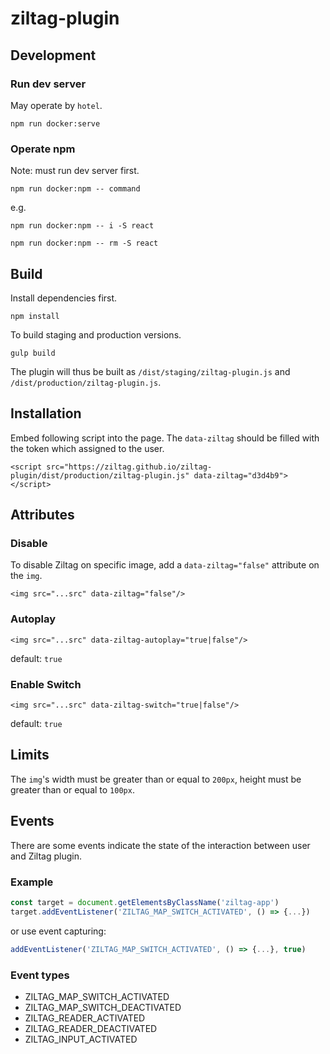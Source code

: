 # ziltag-plugin

## Development
### Run dev server
May operate by `hotel`.

`npm run docker:serve`

### Operate npm
Note: must run dev server first.

`npm run docker:npm -- command`

e.g.

`npm run docker:npm -- i -S react`

`npm run docker:npm -- rm -S react`

## Build
Install dependencies first.

`npm install`

To build staging and production versions.

`gulp build`

The plugin will thus be built as `/dist/staging/ziltag-plugin.js` and `/dist/production/ziltag-plugin.js`.

## Installation
Embed following script into the page. The `data-ziltag` should be filled with the token which assigned to the user.

```
<script src="https://ziltag.github.io/ziltag-plugin/dist/production/ziltag-plugin.js" data-ziltag="d3d4b9"></script>
```

## Attributes
### Disable
To disable Ziltag on specific image, add a `data-ziltag="false"` attribute on the `img`.

`<img src="...src" data-ziltag="false"/>`

### Autoplay

`<img src="...src" data-ziltag-autoplay="true|false"/>`

default: `true`

### Enable Switch

`<img src="...src" data-ziltag-switch="true|false"/>`

default: `true`

## Limits
The `img`'s width must be greater than or equal to `200px`, height must be greater than or equal to `100px`.

## Events
There are some events indicate the state of the interaction between user and Ziltag plugin.

### Example
```javascript
const target = document.getElementsByClassName('ziltag-app')
target.addEventListener('ZILTAG_MAP_SWITCH_ACTIVATED', () => {...})
```

or use event capturing:

```javascript
addEventListener('ZILTAG_MAP_SWITCH_ACTIVATED', () => {...}, true)
```

### Event types
* ZILTAG_MAP_SWITCH_ACTIVATED
* ZILTAG_MAP_SWITCH_DEACTIVATED
* ZILTAG_READER_ACTIVATED
* ZILTAG_READER_DEACTIVATED
* ZILTAG_INPUT_ACTIVATED
